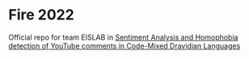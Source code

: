 # Fire 2022

Official repo for team EISLAB in [Sentiment Analysis and Homophobia detection  of YouTube comments in Code-Mixed Dravidian Languages
](https://sites.google.com/view/dravidiancodemix-2022/home?authuser=0)
